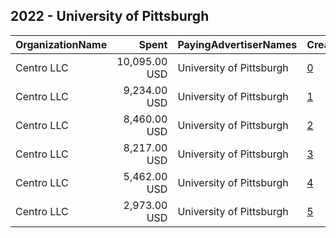 ## 2022 - University of Pittsburgh 
|OrganizationName|Spent|PayingAdvertiserNames|CreativeUrls|Impressions|Genders|AgeBrackets|CountryCodes|BillingAddresses|CandidateBallotInformation|
|:---|---:|:---|:---|---:|:---|:---|:---|:---|:---|
|Centro LLC|10,095.00 USD|University of Pittsburgh|[0](https://www.snap.com/political-ads/asset/59cee2c1d93f8661d1c44aaa08b58b6a3cd2dbdaf4f3de0bc0945953eb7d5d31?mediaType=jpg)|3,532,428||18-34|united states|"11 E. Madison Ave. 6th Floor,,,Chicago,60602,US"||
|Centro LLC|9,234.00 USD|University of Pittsburgh|[1](https://www.snap.com/political-ads/asset/7257ea76a20206e99fa267b997645c9ff1b7a032796cf3d728ab725d733ee970?mediaType=jpg)|3,230,621||18-34|united states|"11 E. Madison Ave. 6th Floor,,,Chicago,60602,US"||
|Centro LLC|8,460.00 USD|University of Pittsburgh|[2](https://www.snap.com/political-ads/asset/33d38ff2c63c82a91080cb0ad326468f90017f7c00b9b6b32ec5e02eac6441e3?mediaType=jpg)|2,941,984||18-34|united states|"11 E. Madison Ave. 6th Floor,,,Chicago,60602,US"||
|Centro LLC|8,217.00 USD|University of Pittsburgh|[3](https://www.snap.com/political-ads/asset/1afb237113f948ed5c1ae8be7d21c0fb026dd5e0d127f1b2e690c5bcd6e2c7df?mediaType=jpg)|2,859,664||18-34|united states|"11 E. Madison Ave. 6th Floor,,,Chicago,60602,US"||
|Centro LLC|5,462.00 USD|University of Pittsburgh|[4](https://www.snap.com/political-ads/asset/b3c2fac29f87ed18343072f7ff8b2442973d055666f51a434f816af50e0954d1?mediaType=jpg)|2,051,322||18-34|united states|"11 E. Madison Ave. 6th Floor,,,Chicago,60602,US"||
|Centro LLC|2,973.00 USD|University of Pittsburgh|[5](https://www.snap.com/political-ads/asset/4395b5332b2fc76f9b110ba12ad0823c0ad0e6f04e023e8d08c035544d6c4bc9?mediaType=jpg)|913,102||18-34|united states|"11 E. Madison Ave. 6th Floor,,,Chicago,60602,US"||
